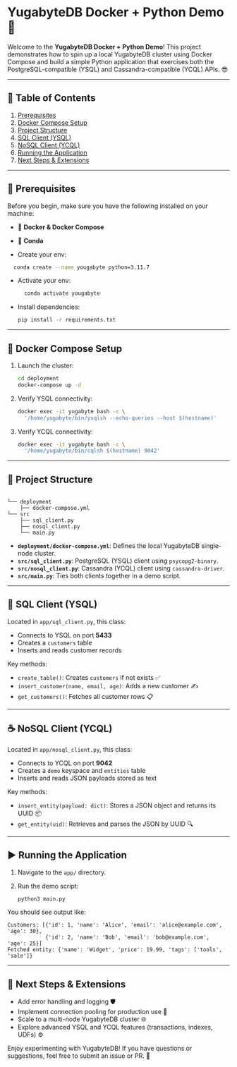 # YugabyteDB Docker + Python Demo 🚀

Welcome to the **YugabyteDB Docker + Python Demo**! This project demonstrates how to spin up a local 
YugabyteDB cluster using Docker Compose and build a simple Python application that exercises both 
the PostgreSQL-compatible (YSQL) and Cassandra-compatible (YCQL) APIs. 😎

---

## 📝 Table of Contents

1. [Prerequisites](#-prerequisites)
2. [Docker Compose Setup](#-docker-compose-setup)
3. [Project Structure](#-project-structure)
4. [SQL Client (YSQL)](#-sql-client-ysql)
5. [NoSQL Client (YCQL)](#-nosql-client-ycql)
6. [Running the Application](#-running-the-application)
7. [Next Steps & Extensions](#-next-steps--extensions)

---

## 🔧 Prerequisites

Before you begin, make sure you have the following installed on your machine:

* 🐳 **Docker & Docker Compose**
* 🐍 **Conda**

* Create your env:
```bash
  conda create --name yougabyte python=3.11.7 
  ```

* Activate your env:

  ```bash
    conda activate yougabyte  
  ```

* Install dependencies:

  ```bash
  pip install -r requirements.txt
  ```
---

## 🐳 Docker Compose Setup

1. Launch the cluster:

   ```bash
   cd deployment
   docker-compose up -d
   ```

2. Verify YSQL connectivity:

   ```bash
   docker exec -it yugabyte bash -c \
     '/home/yugabyte/bin/ysqlsh --echo-queries --host $(hostname)'
   ```

3. Verify YCQL connectivity:

   ```bash
   docker exec -it yugabyte bash -c \
     '/home/yugabyte/bin/cqlsh $(hostname) 9042'
   ```

---

## 📂 Project Structure

```plaintext

└── deployment
    ├── docker-compose.yml
└── src
    ├── sql_client.py
    ├── nosql_client.py
    └── main.py
```

* **`deployment/docker-compose.yml`**: Defines the local YugabyteDB single-node cluster.
* **`src/sql_client.py`**: PostgreSQL (YSQL) client using `psycopg2-binary`.
* **`src/nosql_client.py`**: Cassandra (YCQL) client using `cassandra-driver`.
* **`src/main.py`**: Ties both clients together in a demo script.

---

## 🐘 SQL Client (YSQL)

Located in `app/sql_client.py`, this class:

* Connects to YSQL on port **5433**
* Creates a `customers` table
* Inserts and reads customer records

Key methods:

* `create_table()`: Creates `customers` if not exists ✅
* `insert_customer(name, email, age)`: Adds a new customer ✍️
* `get_customers()`: Fetches all customer rows 📋

---

## ☕ NoSQL Client (YCQL)

Located in `app/nosql_client.py`, this class:

* Connects to YCQL on port **9042**
* Creates a `demo` keyspace and `entities` table
* Inserts and reads JSON payloads stored as text

Key methods:

* `insert_entity(payload: dict)`: Stores a JSON object and returns its UUID 📦
* `get_entity(uid)`: Retrieves and parses the JSON by UUID 🔍

---

## ▶️ Running the Application

1. Navigate to the `app/` directory.
2. Run the demo script:

   ```bash
   python3 main.py
   ```

You should see output like:

```plaintext
Customers: [{'id': 1, 'name': 'Alice', 'email': 'alice@example.com', 'age': 30},
            {'id': 2, 'name': 'Bob', 'email': 'bob@example.com', 'age': 25}]
Fetched entity: {'name': 'Widget', 'price': 19.99, 'tags': ['tools', 'sale']}
```

---

## 🌟 Next Steps & Extensions

* Add error handling and logging 🛡️
* Implement connection pooling for production use 🔄
* Scale to a multi-node YugabyteDB cluster 🌐
* Explore advanced YSQL and YCQL features (transactions, indexes, UDFs) ⚙️

Enjoy experimenting with YugabyteDB! If you have questions or suggestions, feel free to submit an issue or PR. 🚀
